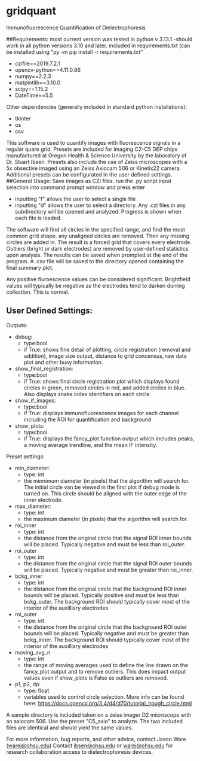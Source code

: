 # gridquant
Immunofluorescence Quantification of Dielectrophoresis

##Requirements:
most current version was tested in python v 3.13.1
-should work in all python versions 3.10 and later.
included in requirements.txt (can be installed using "py -m pip install -r requirements.txt"
- czifile==2019.7.2.1
- opencv-python==4.11.0.86
- numpy==2.2.3
- matplotlib==3.10.0
- scipy==1.15.2
- DateTime==5.5

Other dependencies (generally included in standard python installations):
- tkinter
- os
- csv

This software is used to quantify images with fluorescence signals in a regular quare grid. Presets are included for imaging C2-C5 DEP chips manufactured at Oregon Health & Science University by the laboratory of Dr. Stuart Ibsen. Presets also include the use of Zeiss microscopes with a 5x obsective imaged using an Zeiss Axiocam 506 or Kinetix22 camera. Additional presets can be configurated in the user defined settings.
##General Usage:
Save images as CZI files.
run the .py script
input selection into command prompt window and press enter
- inputting "f" allows the user to select a single file
- inputting "d" allows the user to select a directory. Any .czi files in any subdirectory will be opened and analyzed. Progress is shown when each file is loaded.

The software will find all circles in the specified range, and find the most common grid shape. any unaligned circles are removed. Then any missing circles are added in. The result is a forced grid that covers every electrode. Outliers (bright or dark electrodes) are removed by user-defined statistics upon analysis.
The results can be saved when prompted at the end of the program. A .csv file will be saved to the directory opened containing the final summary plot.

Any positive fluroescence values can be considered significant. Brightfield values will typically be negative as the electrodes tend to darken durring collection. This is normal.

## User Defined Settings:
Outputs:
- debug: 
  - type:bool
  - if True:
    shows fine detail of plotting, circle registration (removal and addition), image size output, distance to grid concensus, raw data plot and other busy information.
- show_final_registration:
  - type:bool
  - if True:
    shows final circle registration plot which displays found circles in green, removed circles in red, and added circles in blue. Also displays snake index identifiers on each circle.
- show_if_images:
  - type:bool
  - if True:
    displays immunofluorescence images for each channel including the ROI for quantification and background
- show_plots:
  - type:bool
  - if True:
    displays the fancy_plot function output which includes peaks, a moving average trendline, and the mean IF intensity.

Preset settings:
- min_diameter:
  - type: int
  - the minnimum diameter (in pixels) that the algorithm will search for. The initial circle van be viewed in the first plot if debug mode is turned on. This circle should be aligned with the outer edge of the inner electrode. 
- max_diameter:
  - type: int
  - the maximum diameter (in pixels) that the algorithm will search for.
- roi_inner
  - type: int
  - the distance from the original circle that the signal ROI inner bounds will be placed. Typically negative and must be less than roi_outer.
- roi_outer
  - type: int
  - the distance from the original circle that the signal ROI outer bounds will be placed. Typically negative and must be greater than roi_inner.
- bckg_inner
  - type: int
  - the distance from the original circle that the background ROI inner bounds will be placed. Typically positive and must be less than bckg_outer. The background ROI should typically cover most of the interior of the auxilliary electrodes
- roi_outer
  - type: int
  - the distance from the original circle that the background ROI outer bounds will be placed. Typically negative and must be greater than bckg_inner. The background ROI should typically cover most of the interior of the auxilliary electrodes
- moving_avg_n
  - type: int
  - the range of moving averages used to define the line drawn on the fancy_plot output and to remove outliers. This does impact output values even if show_plots is False as outliers are removed.
- p1, p2, dp:
  - type: float
  - variables used to control circle selection. More info can be found here: https://docs.opencv.org/3.4/d4/d70/tutorial_hough_circle.html

A sample directory is included taken on a zeiss imager D2 microscope with an axiocam 506. Use the preset "C5_axio" to analyze. The two included files are identical and should yield the same values.

For more information, bug reports, and other advice, contact Jason Ware (warej@ohsu.edu)
Contact ibsen@ohsu.edu or warej@ohsu.edu for research collaboration access to dielectrophoresis devices. 


